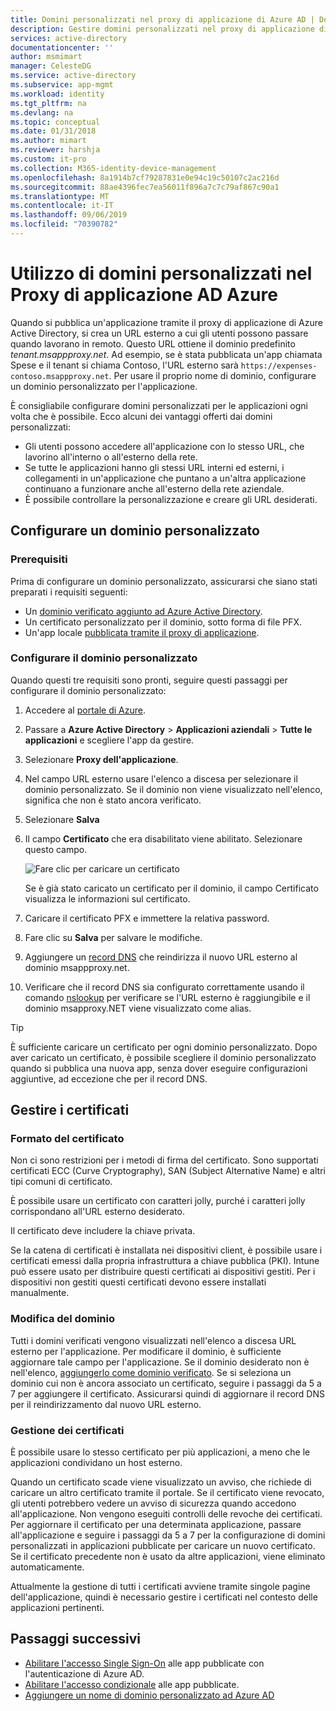 ```yaml
---
title: Domini personalizzati nel proxy di applicazione di Azure AD | Documentazione Microsoft
description: Gestire domini personalizzati nel proxy di applicazione di Azure AD in modo che l'URL per l'app resti invariato indipendentemente da dove gli utenti vi accedono.
services: active-directory
documentationcenter: ''
author: msmimart
manager: CelesteDG
ms.service: active-directory
ms.subservice: app-mgmt
ms.workload: identity
ms.tgt_pltfrm: na
ms.devlang: na
ms.topic: conceptual
ms.date: 01/31/2018
ms.author: mimart
ms.reviewer: harshja
ms.custom: it-pro
ms.collection: M365-identity-device-management
ms.openlocfilehash: 8a1914b7cf79287831e0e94c19c50107c2ac216d
ms.sourcegitcommit: 88ae4396fec7ea56011f896a7c7c79af867c90a1
ms.translationtype: MT
ms.contentlocale: it-IT
ms.lasthandoff: 09/06/2019
ms.locfileid: "70390782"
---
```

# <a name="working-with-custom-domains-in-azure-ad-application-proxy"></a>Utilizzo di domini personalizzati nel Proxy di applicazione AD Azure

Quando si pubblica un'applicazione tramite il proxy di applicazione di Azure Active Directory, si crea un URL esterno a cui gli utenti possono passare quando lavorano in remoto. Questo URL ottiene il dominio predefinito *tenant.msappproxy.net*. Ad esempio, se è stata pubblicata un'app chiamata Spese e il tenant si chiama Contoso, l'URL esterno sarà `https://expenses-contoso.msappproxy.net`. Per usare il proprio nome di dominio, configurare un dominio personalizzato per l'applicazione. 

È consigliabile configurare domini personalizzati per le applicazioni ogni volta che è possibile. Ecco alcuni dei vantaggi offerti dai domini personalizzati:

- Gli utenti possono accedere all'applicazione con lo stesso URL, che lavorino all'interno o all'esterno della rete.
- Se tutte le applicazioni hanno gli stessi URL interni ed esterni, i collegamenti in un'applicazione che puntano a un'altra applicazione continuano a funzionare anche all'esterno della rete aziendale. 
- È possibile controllare la personalizzazione e creare gli URL desiderati. 


## <a name="configure-a-custom-domain"></a>Configurare un dominio personalizzato

### <a name="prerequisites"></a>Prerequisiti

Prima di configurare un dominio personalizzato, assicurarsi che siano stati preparati i requisiti seguenti: 
- Un [dominio verificato aggiunto ad Azure Active Directory](../fundamentals/add-custom-domain.md).
- Un certificato personalizzato per il dominio, sotto forma di file PFX.
- Un'app locale [pubblicata tramite il proxy di applicazione](application-proxy-add-on-premises-application.md).

### <a name="configure-your-custom-domain"></a>Configurare il dominio personalizzato

Quando questi tre requisiti sono pronti, seguire questi passaggi per configurare il dominio personalizzato:

1. Accedere al [portale di Azure](https://portal.azure.com).
2. Passare a **Azure Active Directory** > **Applicazioni aziendali** > **Tutte le applicazioni** e scegliere l'app da gestire.
3. Selezionare **Proxy dell'applicazione**. 
4. Nel campo URL esterno usare l'elenco a discesa per selezionare il dominio personalizzato. Se il dominio non viene visualizzato nell'elenco, significa che non è stato ancora verificato. 
5. Selezionare **Salva**
5. Il campo **Certificato** che era disabilitato viene abilitato. Selezionare questo campo. 

   ![Fare clic per caricare un certificato](./media/application-proxy-configure-custom-domain/certificate.png)

   Se è già stato caricato un certificato per il dominio, il campo Certificato visualizza le informazioni sul certificato. 

6. Caricare il certificato PFX e immettere la relativa password. 
7. Fare clic su **Salva** per salvare le modifiche. 
8. Aggiungere un [record DNS](../../dns/dns-operations-recordsets-portal.md) che reindirizza il nuovo URL esterno al dominio msappproxy.net.
9. Verificare che il record DNS sia configurato correttamente usando il comando [nslookup](https://social.technet.microsoft.com/wiki/contents/articles/29184.nslookup-for-beginners.aspx) per verificare se l'URL esterno è raggiungibile e il dominio msapproxy.NET viene visualizzato come alias.

>[!TIP] 
>È sufficiente caricare un certificato per ogni dominio personalizzato. Dopo aver caricato un certificato, è possibile scegliere il dominio personalizzato quando si pubblica una nuova app, senza dover eseguire configurazioni aggiuntive, ad eccezione che per il record DNS. 

## <a name="manage-certificates"></a>Gestire i certificati

### <a name="certificate-format"></a>Formato del certificato
Non ci sono restrizioni per i metodi di firma del certificato. Sono supportati certificati ECC (Curve Cryptography), SAN (Subject Alternative Name) e altri tipi comuni di certificato. 

È possibile usare un certificato con caratteri jolly, purché i caratteri jolly corrispondano all'URL esterno desiderato.

Il certificato deve includere la chiave privata.

Se la catena di certificati è installata nei dispositivi client, è possibile usare i certificati emessi dalla propria infrastruttura a chiave pubblica (PKI). Intune può essere usato per distribuire questi certificati ai dispositivi gestiti. Per i dispositivi non gestiti questi certificati devono essere installati manualmente.

### <a name="changing-the-domain"></a>Modifica del dominio
Tutti i domini verificati vengono visualizzati nell'elenco a discesa URL esterno per l'applicazione. Per modificare il dominio, è sufficiente aggiornare tale campo per l'applicazione. Se il dominio desiderato non è nell'elenco, [aggiungerlo come dominio verificato](../fundamentals/add-custom-domain.md). Se si seleziona un dominio cui non è ancora associato un certificato, seguire i passaggi da 5 a 7 per aggiungere il certificato. Assicurarsi quindi di aggiornare il record DNS per il reindirizzamento dal nuovo URL esterno. 

### <a name="certificate-management"></a>Gestione dei certificati
È possibile usare lo stesso certificato per più applicazioni, a meno che le applicazioni condividano un host esterno. 

Quando un certificato scade viene visualizzato un avviso, che richiede di caricare un altro certificato tramite il portale. Se il certificato viene revocato, gli utenti potrebbero vedere un avviso di sicurezza quando accedono all'applicazione. Non vengono eseguiti controlli delle revoche dei certificati.  Per aggiornare il certificato per una determinata applicazione, passare all'applicazione e seguire i passaggi da 5 a 7 per la configurazione di domini personalizzati in applicazioni pubblicate per caricare un nuovo certificato. Se il certificato precedente non è usato da altre applicazioni, viene eliminato automaticamente. 

Attualmente la gestione di tutti i certificati avviene tramite singole pagine dell'applicazione, quindi è necessario gestire i certificati nel contesto delle applicazioni pertinenti. 

## <a name="next-steps"></a>Passaggi successivi
* [Abilitare l'accesso Single Sign-On](application-proxy-configure-single-sign-on-with-kcd.md) alle app pubblicate con l'autenticazione di Azure AD.
* [Abilitare l'accesso condizionale](https://docs.microsoft.com/en-us/azure/active-directory/conditional-access/technical-reference#cloud-apps-assignments) alle app pubblicate.
* [Aggiungere un nome di dominio personalizzato ad Azure AD](../fundamentals/add-custom-domain.md)


